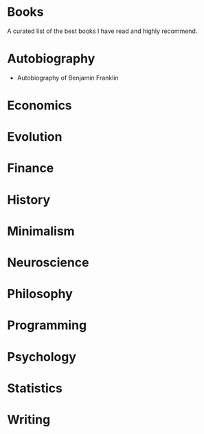 # Books
A curated list of the best books I have read and highly recommend.

# Autobiography

* Autobiography of Benjamin Franklin

# Economics

# Evolution

# Finance

# History

# Minimalism

# Neuroscience

# Philosophy

# Programming

# Psychology

# Statistics

# Writing

